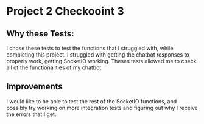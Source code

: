 # Project 2 Checkooint 3

## Why these Tests:
I chose these tests to test the functions that I struggled with, while completing this project. I struggled with getting the chatbot responses to properly work, getting SocketIO working. Theses tests allowed me to check all of the functionalities of my chatbot.


## Improvements
I would like to be able to test the rest of the SocketIO functions, and possibly try working on more integration tests and figuring out why I receive the errors that I get.




